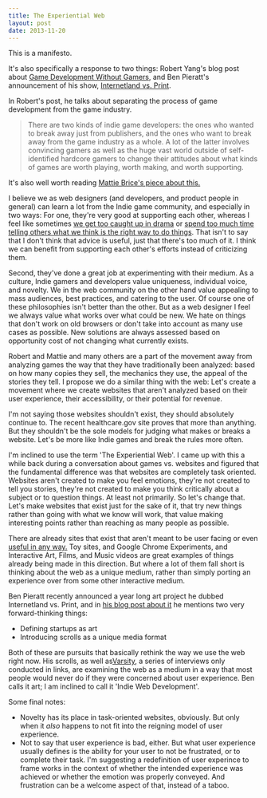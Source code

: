 ```yaml
---
title: The Experiential Web
layout: post
date: 2013-11-20
---
```


This is a manifesto.

It's also specifically a response to two things\: Robert Yang's blog post about [Game Development Without Gamers](http://www.blog.radiator.debacle.us/2013/11/games-without-gamers-imagining-indie.html), and Ben Pieratt's announcement of his show, [Internetland vs. Print](http://pieratt.com/).

In Robert's post, he talks about separating the process of game development from the game industry.

> There are two kinds of indie game developers: the ones who wanted to break away just from publishers, and the ones who want to break away from the game industry as a whole. A lot of the latter involves convincing gamers as well as the huge vast world outside of self-identified hardcore gamers to change their attitudes about what kinds of games are worth playing, worth making, and worth supporting.

It's also well worth reading [Mattie Brice's piece about this.](http://www.mattiebrice.com/end-the-video-supremacy-of-games/)

I believe we as web designers (and developers, and product people in general) can learn a lot from the Indie game community, and especially in two ways: For one, they're very good at supporting each other, whereas I feel like sometimes [we get too caught up in drama]() or [spend too much time telling others what we think is the right way to do things](). That isn't to say that I don't think that advice is useful, just that there's too much of it. I think we can benefit from supporting each other's efforts instead of criticizing them.

Second, they've done a great job at experimenting with their medium. As a culture, Indie gamers and developers value uniqueness, individual voice, and novelty. We in the web community on the other hand value appealing to mass audiences, best practices, and catering to the user. Of course one of these philosophies isn't better than the other. But as a web designer I feel we always value what works over what could be new. We hate on things that don't work on old browsers or don't take into account as many use cases as possible. New solutions are always assessed based on opportunity cost of not changing what currently exists.

Robert and Mattie and many others are a part of the movement away from analyzing games the way that they have traditionally been analyzed: based on how many copies they sell, the mechanics they use, the appeal of the stories they tell. I propose we do a similar thing with the web: Let's create a movement where we create websites that aren't analyzed based on their user experience, their accessibility, or their potential for revenue. 

I'm not saying those websites shouldn't exist, they should absolutely continue to. The recent healthcare.gov site proves that more than anything. But they shouldn't be the sole models for judging what makes or breaks a website. Let's be more like Indie games and break the rules more often.

I'm inclined to use the term 'The Experiential Web'. I came up with this a while back during a conversation about games vs. websites and figured that the fundamental difference was that websites are completely task oriented. Websites aren't created to make you feel emotions, they're not created to tell you stories, they're not created to make you think critically about a subject or to question things. At least not primarily. So let's change that. Let's make websites that exist just for the sake of it, that try new things rather than going with what we know will work, that value making interesting points rather than reaching as many people as possible.

There are already sites that exist that aren't meant to be user facing or even [useful in any way.](http://www.theuselessweb.com/) Toy sites, and Google Chrome Experiments, and Interactive Art, Films, and Music videos are great examples of things already being made in this direction. But where a lot of them fall short is thinking about the web as a unique medium, rather than simply porting an experience over from some other interactive medium.

Ben Pieratt recently announced a year long art project he dubbed Internetland vs. Print, and in [his blog post about it](http://blog.pieratt.com/post/65616177353/internetland-v-print-v-self) he mentions two very forward-thinking things: 

- Defining startups as art
- Introducing scrolls as a unique media format

Both of these are pursuits that basically rethink the way we use the web right now. His scrolls, as well as[Varsity](), a series of interviews only conducted in links, are examining the web as a medium in a way that most people would never do if they were concerned about user experience. Ben calls it art; I am inclined to call it 'Indie Web Development'.

Some final notes:

- Novelty has its place in task-oriented websites, obviously. But only when it *also* happens to not fit into the reigning model of user experience.
- Not to say that user experience is bad, either. But what user experience usually defines is the ability for your user to not be frustrated, or to complete their task. I'm suggesting a redefinition of user experince to frame works in the context of whether the intended experience was achieved or whether the emotion was properly conveyed. And frustration can be a welcome aspect of that, instead of a taboo.